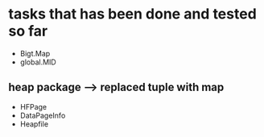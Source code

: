 # tasks that has been done and tested so far
- Bigt.Map 
- global.MID

## heap package --> replaced tuple with map
- HFPage 
- DataPageInfo 
- Heapfile